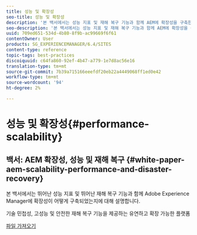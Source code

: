 ```yaml
---
title: 성능 및 확장성
seo-title: 성능 및 확장성
description: '본 백서에서는 성능 지표 및 재해 복구 기능과 함께 AEM에 확장성을 구축한 방법을 설명합니다.  '
seo-description: '본 백서에서는 성능 지표 및 재해 복구 기능과 함께 AEM에 확장성을 구축한 방법을 설명합니다.  '
uuid: 709ed651-534d-4b80-8f9b-ac99669f6f61
contentOwner: User
products: SG_EXPERIENCEMANAGER/6.4/SITES
content-type: reference
topic-tags: best-practices
discoiquuid: c64fa860-92ef-4b47-a779-1e7d8ac56e16
translation-type: tm+mt
source-git-commit: 7b39a715166eeefdf20eb22a4449068ff1ed0e42
workflow-type: tm+mt
source-wordcount: '94'
ht-degree: 2%

---
```



# 성능 및 확장성{#performance-scalability}

## 백서: AEM 확장성, 성능 및 재해 복구 {#white-paper-aem-scalability-performance-and-disaster-recovery}

본 백서에서는 뛰어난 성능 지표 및 뛰어난 재해 복구 기능과 함께 Adobe Experience Manager에 확장성이 어떻게 구축되었는지에 대해 설명합니다.

기술 민첩성, 고성능 및 안전한 재해 복구 기능을 제공하는 유연하고 확장 가능한 플랫폼

[파일 가져오기](assets/aem_scalability_whitepaperfinal-06122015je.pdf)
